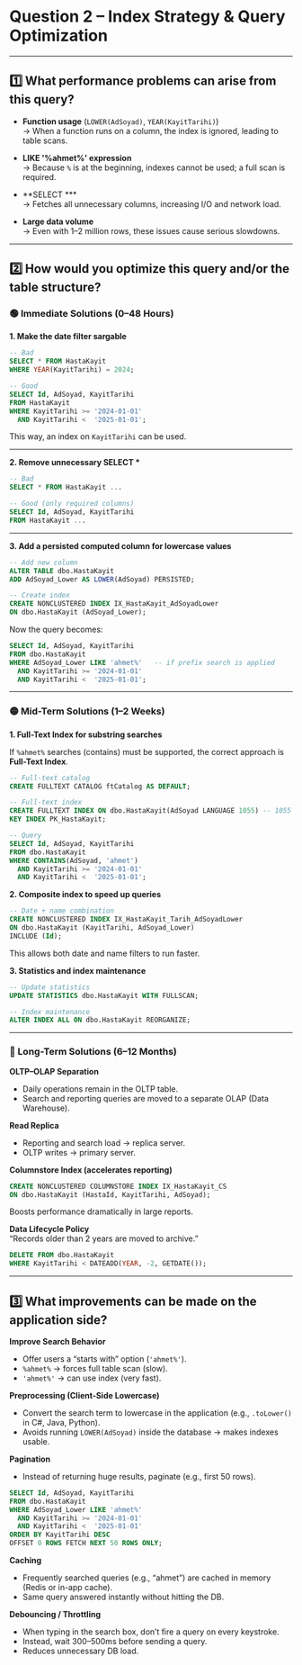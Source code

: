 # Question 2 – Index Strategy & Query Optimization 

---

## 1️⃣ What performance problems can arise from this query?

- **Function usage** (`LOWER(AdSoyad)`, `YEAR(KayitTarihi)`)  
  → When a function runs on a column, the index is ignored, leading to table scans.  

- **LIKE '%ahmet%' expression**  
  → Because `%` is at the beginning, indexes cannot be used; a full scan is required.  

- **SELECT ***  
  → Fetches all unnecessary columns, increasing I/O and network load.  

- **Large data volume**  
  → Even with 1–2 million rows, these issues cause serious slowdowns.  

---

## 2️⃣ How would you optimize this query and/or the table structure?

### 🟢 Immediate Solutions (0–48 Hours)

**1. Make the date filter sargable**

```sql
-- Bad
SELECT * FROM HastaKayit 
WHERE YEAR(KayitTarihi) = 2024;

-- Good
SELECT Id, AdSoyad, KayitTarihi
FROM HastaKayit
WHERE KayitTarihi >= '2024-01-01'
  AND KayitTarihi <  '2025-01-01';
```

This way, an index on `KayitTarihi` can be used.  

---

**2. Remove unnecessary SELECT \***  

```sql
-- Bad
SELECT * FROM HastaKayit ...

-- Good (only required columns)
SELECT Id, AdSoyad, KayitTarihi
FROM HastaKayit ...
```

---

**3. Add a persisted computed column for lowercase values**

```sql
-- Add new column
ALTER TABLE dbo.HastaKayit
ADD AdSoyad_Lower AS LOWER(AdSoyad) PERSISTED;

-- Create index
CREATE NONCLUSTERED INDEX IX_HastaKayit_AdSoyadLower
ON dbo.HastaKayit (AdSoyad_Lower);
```

Now the query becomes:

```sql
SELECT Id, AdSoyad, KayitTarihi
FROM dbo.HastaKayit
WHERE AdSoyad_Lower LIKE 'ahmet%'   -- if prefix search is applied
  AND KayitTarihi >= '2024-01-01'
  AND KayitTarihi <  '2025-01-01';
```

---

### 🟡 Mid-Term Solutions (1–2 Weeks)

**1. Full-Text Index for substring searches**

If `%ahmet%` searches (contains) must be supported, the correct approach is **Full-Text Index**.

```sql
-- Full-text catalog
CREATE FULLTEXT CATALOG ftCatalog AS DEFAULT;

-- Full-text index
CREATE FULLTEXT INDEX ON dbo.HastaKayit(AdSoyad LANGUAGE 1055) -- 1055 = Turkish
KEY INDEX PK_HastaKayit;

-- Query
SELECT Id, AdSoyad, KayitTarihi
FROM dbo.HastaKayit
WHERE CONTAINS(AdSoyad, 'ahmet')
  AND KayitTarihi >= '2024-01-01'
  AND KayitTarihi <  '2025-01-01';
```

**2. Composite index to speed up queries**

```sql
-- Date + name combination
CREATE NONCLUSTERED INDEX IX_HastaKayit_Tarih_AdSoyadLower
ON dbo.HastaKayit (KayitTarihi, AdSoyad_Lower)
INCLUDE (Id);
```

This allows both date and name filters to run faster.  

**3. Statistics and index maintenance**

```sql
-- Update statistics
UPDATE STATISTICS dbo.HastaKayit WITH FULLSCAN;

-- Index maintenance
ALTER INDEX ALL ON dbo.HastaKayit REORGANIZE;
```

---

### 🔵 Long-Term Solutions (6–12 Months)

**OLTP–OLAP Separation**  
- Daily operations remain in the OLTP table.  
- Search and reporting queries are moved to a separate OLAP (Data Warehouse).  

**Read Replica**  
- Reporting and search load → replica server.  
- OLTP writes → primary server.  

**Columnstore Index (accelerates reporting)**

```sql
CREATE NONCLUSTERED COLUMNSTORE INDEX IX_HastaKayit_CS
ON dbo.HastaKayit (HastaId, KayitTarihi, AdSoyad);
```

Boosts performance dramatically in large reports.  

**Data Lifecycle Policy**  
“Records older than 2 years are moved to archive.”  

```sql
DELETE FROM dbo.HastaKayit
WHERE KayitTarihi < DATEADD(YEAR, -2, GETDATE());
```

---

## 3️⃣ What improvements can be made on the application side?

**Improve Search Behavior**  
- Offer users a “starts with” option (`'ahmet%'`).  
- `%ahmet%` → forces full table scan (slow).  
- `'ahmet%'` → can use index (very fast).  

**Preprocessing (Client-Side Lowercase)**  
- Convert the search term to lowercase in the application (e.g., `.toLower()` in C#, Java, Python).  
- Avoids running `LOWER(AdSoyad)` inside the database → makes indexes usable.  

**Pagination**  
- Instead of returning huge results, paginate (e.g., first 50 rows).  

```sql
SELECT Id, AdSoyad, KayitTarihi
FROM dbo.HastaKayit
WHERE AdSoyad_Lower LIKE 'ahmet%'
  AND KayitTarihi >= '2024-01-01'
  AND KayitTarihi <  '2025-01-01'
ORDER BY KayitTarihi DESC
OFFSET 0 ROWS FETCH NEXT 50 ROWS ONLY;
```

**Caching**  
- Frequently searched queries (e.g., “ahmet”) are cached in memory (Redis or in-app cache).  
- Same query answered instantly without hitting the DB.  

**Debouncing / Throttling**  
- When typing in the search box, don’t fire a query on every keystroke.  
- Instead, wait 300–500ms before sending a query.  
- Reduces unnecessary DB load.  

